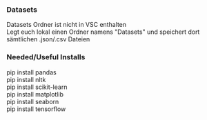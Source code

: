 ### **Datasets**
Datasets Ordner ist nicht in VSC enthalten  
Legt euch lokal einen Ordner namens "Datasets" und speichert dort sämtlichen .json/.csv Dateien


### **Needed/Useful Installs**
pip install pandas  
pip install nltk  
pip install scikit-learn  
pip install matplotlib  
pip install seaborn  
pip install tensorflow  